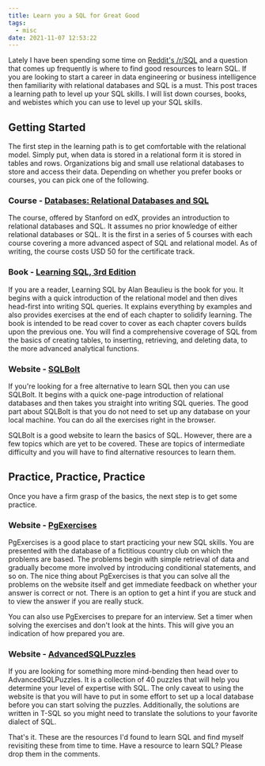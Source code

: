 ```yaml
---
title: Learn you a SQL for Great Good
tags:
  - misc
date: 2021-11-07 12:53:22
---
```



Lately I have been spending some time on [Reddit's /r/SQL](https://www.reddit.com/r/SQL/) and a question that comes up frequently is where to find good resources to learn SQL. If you are looking to start a career in data engineering or business intelligence then familiarity with relational databases and SQL is a must. This post traces a learning path to level up your SQL skills. I will list down courses, books, and webistes which you can use to level up your SQL skills. 

## Getting Started  

The first step in the learning path is to get comfortable with the relational model. Simply put, when data is stored in a relational form it is stored in tables and rows. Organizations big and small use relational databases to store and access their data. Depending on whether you prefer books or courses, you can pick one of the following.  

### Course - [Databases: Relational Databases and SQL](https://www.edx.org/course/databases-5-sql)

The course, offered by Stanford on edX, provides an introduction to relational databases and SQL. It assumes no prior knowledge of either relational databases or SQL. It is the first in a series of 5 courses with each course covering a more advanced aspect of SQL and relational model. As of writing, the course costs USD 50 for the certificate track.  

### Book - [Learning SQL, 3rd Edition](https://www.oreilly.com/library/view/learning-sql-3rd/9781492057604/)  

If you are a reader, Learning SQL by Alan Beaulieu is the book for you. It begins with a quick introduction of the relational model and then dives head-first into writing SQL queries. It explains everything by examples and also provides exercises at the end of each chapter to solidify learning. The book is intended to be read cover to cover as each chapter covers builds upon the previous one. You will find a comprehensive coverage of SQL from the basics of creating tables, to inserting, retrieving, and deleting data, to the more advanced analytical functions.  

### Website - [SQLBolt](https://sqlbolt.com/)  

If you're looking for a free alternative to learn SQL then you can use SQLBolt. It begins with a quick one-page introduction of relational databases and then takes you straight into writing SQL queries. The good part about SQLBolt is that you do not need to set up any database on your local machine. You can do all the exercises right in the browser.   

SQLBolt is a good website to learn the basics of SQL. However, there are a few topics which are yet to be covered. These are topics of intermediate difficulty and you will have to find alternative resources to learn them.

## Practice, Practice, Practice

Once you have a firm grasp of the basics, the next step is to get some practice.  
### Website - [PgExercises](pgexercises.com/)  

PgExercises is a good place to start practicing your new SQL skills. You are presented with the database of a fictitious country club on which the problems are based. The problems begin with simple retrieval of data and gradually become more involved by introducing conditional statements, and so on. The nice thing about PgExercises is that you can solve all the problems on the website itself and get immediate feedback on whether your answer is correct or not. There is an option to get a hint if you are stuck and to view the answer if you are really stuck.  

You can also use PgExercises to prepare for an interview. Set a timer when solving the exercises and don't look at the hints. This will give you an indication of how prepared you are.

### Website - [AdvancedSQLPuzzles](https://advancedsqlpuzzles.com/)  

If you are looking for something more mind-bending then head over to AdvancedSQLPuzzles. It is a collection of 40 puzzles that will help you determine your level of expertise with SQL. The only caveat to using the website is that you will have to put in some effort to set up a local database before you can start solving the puzzles. Additionally, the solutions are written in T-SQL so you might need to translate the solutions to your favorite dialect of SQL.  


That's it. These are the resources I'd found to learn SQL and find myself revisiting these from time to time. Have a resource to learn SQL? Please drop them in the comments.